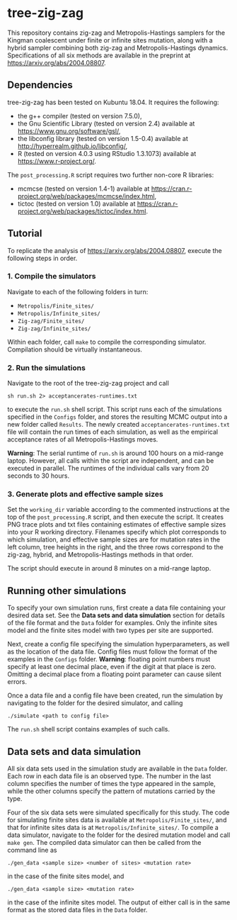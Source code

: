 # tree-zig-zag
This repository contains zig-zag and Metropolis-Hastings samplers for the Kingman coalescent under finite or infinite sites mutation, along with a hybrid sampler combining both zig-zag and Metropolis-Hastings dynamics.
Specifications of all six methods are available in the preprint at <https://arxiv.org/abs/2004.08807>.

## Dependencies

tree-zig-zag has been tested on Kubuntu 18.04.
It requires the following:
- the g++ compiler (tested on version 7.5.0),
- the Gnu Scientific Library (tested on version 2.4) available at <https://www.gnu.org/software/gsl/>,
- the libconfig library (tested on version 1.5-0.4) available at <http://hyperrealm.github.io/libconfig/>,
- R (tested on version 4.0.3 using RStudio 1.3.1073) available at <https://www.r-project.org/>.

The `post_processing.R` script requires two further non-core R libraries:
- mcmcse (tested on version 1.4-1) available at <https://cran.r-project.org/web/packages/mcmcse/index.html>,
- tictoc (tested on version 1.0) available at <https://cran.r-project.org/web/packages/tictoc/index.html>.

## Tutorial
To replicate the analysis of <https://arxiv.org/abs/2004.08807>, execute the following steps in order.

### 1. Compile the simulators

Navigate to each of the following folders in turn:
- `Metropolis/Finite_sites/`
- `Metropolis/Infinite_sites/`
- `Zig-zag/Finite_sites/`
- `Zig-zag/Infinite_sites/`

Within each folder, call `make` to compile the corresponding simulator.
Compilation should be virtually instantaneous.

### 2. Run the simulations

Navigate to the root of the tree-zig-zag project and call 

    sh run.sh 2> acceptancerates-runtimes.txt

to execute the `run.sh` shell script.
This script runs each of the simulations specified in the `Configs` folder, and stores the resulting MCMC output into a new folder called `Results`.
The newly created `acceptancerates-runtimes.txt` file will contain the run times of each simulation, as well as the empirical acceptance rates of all Metropolis-Hastings moves.

**Warning**: The serial runtime of `run.sh` is around 100 hours on a mid-range laptop. However, all calls within the script are independent, and can be executed in parallel. The runtimes of the individual calls vary from 20 seconds to 30 hours.

### 3. Generate plots and effective sample sizes

Set the `working_dir` variable according to the commented instructions at the top of the `post_processing.R` script, and then execute the script. It creates PNG trace plots and txt files containing estimates of effective sample sizes into your R working directory. Filenames specify which plot corresponds to which simulation, and effective sample sizes are for mutation rates in the left column, tree heights in the right, and the three rows correspond to the zig-zag, hybrid, and Metropolis-Hastings methods in that order.

The script should execute in around 8 minutes on a mid-range laptop.

## Running other simulations

To specify your own simulation runs, first create a data file containing your desired data set.
See the **Data sets and data simulation** section for details of the file format and the `Data` folder for examples.
Only the infinite sites model and the finite sites model with two types per site are supported.

Next, create a config file specifying the simulation hyperparameters, as well as the location of the data file.
Config files must follow the format of the examples in the `Configs` folder.
**Warning**: floating point numbers must specify at least one decimal place, even if the digit at that place is zero.
Omitting a decimal place from a floating point parameter can cause silent errors.

Once a data file and a config file have been created, run the simulation by navigating to the folder for the desired simulator, and calling

    ./simulate <path to config file>

The `run.sh` shell script contains examples of such calls.

## Data sets and data simulation

All six data sets used in the simulation study are available in the `Data` folder.
Each row in each data file is an observed type.
The number in the last column specifies the number of times the type appeared in the sample, while the other columns specify the pattern of mutations carried by the type.

Four of the six data sets were simulated specifically for this study. The code for simulating finite sites data is available at `Metropolis/Finite_sites/`, and that for infinite sites data is at `Metropolis/Infinite_sites/`.
To compile a data simulator, navigate to the folder for the desired mutation model and call `make gen`. 
The compiled data simulator can then be called from the command line as

    ./gen_data <sample size> <number of sites> <mutation rate>

in the case of the finite sites model, and

    ./gen_data <sample size> <mutation rate>

in the case of the infinite sites model.
The output of either call is in the same format as the stored data files in the `Data` folder.
